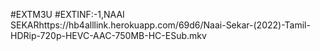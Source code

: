 #EXTM3U
#EXTINF:-1,NAAI SEKARhttps://hb4alllink.herokuapp.com/69d6/Naai-Sekar-(2022)-Tamil-HDRip-720p-HEVC-AAC-750MB-HC-ESub.mkv
